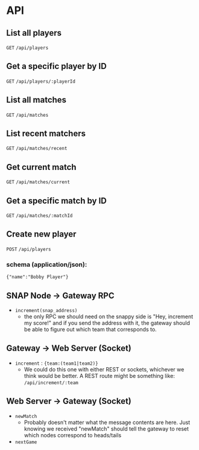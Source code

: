 # API

## List all players
`GET` `/api/players`

## Get a specific player by ID
`GET` `/api/players/:playerId`

## List all matches
`GET` `/api/matches`

## List recent matchers
`GET` `/api/matches/recent`

## Get current match
`GET` `/api/matches/current`

## Get a specific match by ID
`GET` `/api/matches/:matchId`

## Create new player
`POST` `/api/players`

### schema (application/json):
`{"name":"Bobby Player"}`


## SNAP Node -> Gateway RPC
- `increment(snap_address)`
  - the only RPC we should need on the snappy side is "Hey, increment my score!" and if you send the address with it, the gateway should be able to figure out which team that corresponds to.

## Gateway -> Web Server (Socket)
- `increment` : `{team:(team1|team2)}`
  - We could do this one with either REST or sockets, whichever we think would be better. A REST route might be something like: `/api/increment/:team`

## Web Server -> Gateway (Socket)
- `newMatch`
  - Probably doesn't matter what the message contents are here. Just knowing we received "newMatch" should tell the gateway to reset which nodes correspond to heads/tails
- `nextGame`
